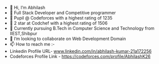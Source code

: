 - 👋 Hi, I’m Abhilash
- 👀 Full Stack Developer and Competitive programmer
- 👀 Pupil @ Codeforces with a highest rating of 1235
- 👀 2 star at Codchef with a highest rating of 1506
- 🌱 Currently pursuing B.Tech in Computer Science and Technology from IIEST,Shibpur
- 💞️ I’m looking to collaborate on Web Development Domain
- 📫 How to reach me :-
- Linkedin Profile URL- www.linkedin.com/in/abhilash-kumar-21a172256
- Codeforces Profile Link - https://codeforces.com/profile/AbhilashK26

<!---
AbhilashK26/AbhilashK26 is a ✨ special ✨ repository because its `README.md` (this file) appears on your GitHub profile.
You can click the Preview link to take a look at your changes.
--->
